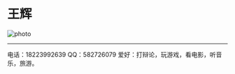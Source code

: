 ﻿# 王辉

![photo](https://cl.ly/0T3X3p1x2o17/QQ%E5%9B%BE%E7%89%8720180416005052.jpg)

---
电话：18223992639
QQ：582726079
爱好：打辩论，玩游戏，看电影，听音乐，旅游。




